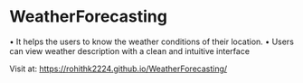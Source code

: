 # WeatherForecasting
• It helps the users to know the weather conditions of their
location.
• Users can view weather description with a clean and
intuitive interface

Visit at: https://rohithk2224.github.io/WeatherForecasting/
